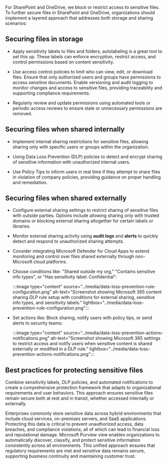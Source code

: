 For SharePoint and OneDrive, we block or restrict access to sensitive files. To further secure files in SharePoint and OneDrive, organizations should implement a layered approach that addresses both storage and sharing scenarios:

## Securing files in storage

- Apply sensitivity labels to files and folders, autolabeling is a great tool to set this up. These labels can enforce encryption, restrict access, and control permissions based on content sensitivity.

- Use access control policies to limit who can view, edit, or download files. Ensure that only authorized users and groups have permissions to access sensitive documents. Enable versioning and audit logging to monitor changes and access to sensitive files, providing traceability and supporting compliance requirements.

- Regularly review and update permissions using automated tools or periodic access reviews to ensure stale or unnecessary permissions are removed.

## Securing files when shared internally

- Implement internal sharing restrictions for sensitive files, allowing sharing only with specific users or groups within the organization.

- Using Data Loss Prevention (DLP) policies to detect and encrypt sharing of sensitive information with unauthorized internal users.

- Use Policy Tips to inform users in real time if they attempt to share files in violation of company policies, providing guidance on proper handling and remediation.

## Securing files when shared externally

- Configure external sharing settings to restrict sharing of sensitive files with outside parties. Options include allowing sharing only with trusted domains or blocking external sharing altogether for certain labels or libraries.

- Monitor external sharing activity using **audit logs** and **alerts** to quickly detect and respond to unauthorized sharing attempts.

- Consider integrating Microsoft Defender for Cloud Apps to extend monitoring and control over files shared externally through non-Microsoft cloud platforms.

- Choose conditions like: "Shared outside my org," "Contains sensitive info types", or "Has sensitivity label: Confidential":

   :::image type="content" source="../media/data-loss-prevention-rule-configuration.png" alt-text="Screenshot showing Microsoft 365 content sharing DLP rule setup with conditions for external sharing, sensitive info types, and sensitivity labels." lightbox="../media/data-loss-prevention-rule-configuration.png":::

- Set actions like: Block sharing, notify users with policy tips, or send alerts to security teams:

   :::image type="content" source="../media/data-loss-prevention-actions-notifications.png" alt-text="Screenshot showing Microsoft 365 settings to restrict access and notify users when sensitive content is shared externally or modified in a DLP rule." lightbox="../media/data-loss-prevention-actions-notifications.png":::

## Best practices for protecting sensitive files

Combine sensitivity labels, DLP policies, and automated notifications to create a comprehensive protection framework that adapts to organizational requirements and user behaviors. This approach ensures sensitive files remain secure both at rest and in transit, whether accessed internally or externally.

Enterprises commonly store sensitive data across hybrid environments that include cloud services, on-premises servers, and SaaS applications. Protecting this data is critical to prevent unauthorized access, data breaches, and compliance violations, all of which can lead to financial loss and reputational damage. Microsoft Purview view enables organizations to automatically discover, classify, and protect sensitive information consistently across all environments. This unified approach ensures that regulatory requirements are met and sensitive data remains secure, supporting business continuity and maintaining customer trust.
